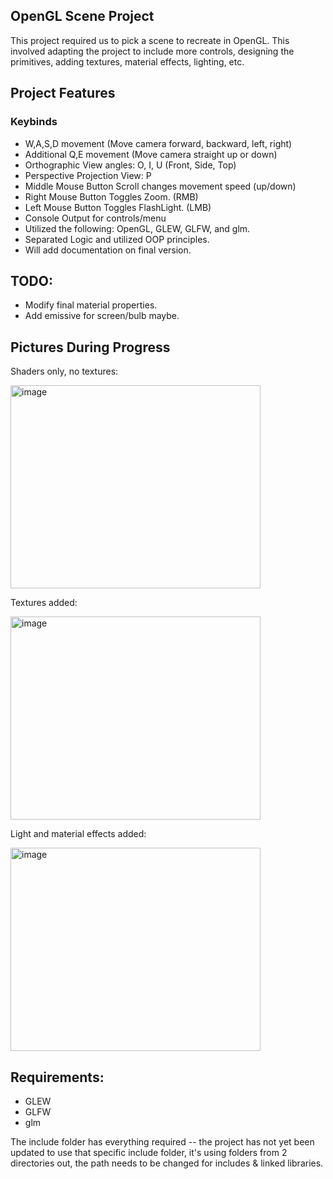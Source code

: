 ## OpenGL Scene Project

This project required us to pick a scene to recreate in OpenGL. This involved adapting the project to include more controls, designing the primitives, adding textures, material effects, lighting, etc.


## Project Features
### Keybinds
* W,A,S,D movement (Move camera forward, backward, left, right)
* Additional Q,E movement (Move camera straight up or down)
* Orthographic View angles: O, I, U (Front, Side, Top)
* Perspective Projection View: P
* Middle Mouse Button Scroll changes movement speed (up/down)
* Right Mouse Button Toggles Zoom. (RMB)
* Left Mouse Button Toggles FlashLight. (LMB)
* Console Output for controls/menu
* Utilized the following: OpenGL, GLEW, GLFW, and glm.
* Separated Logic and utilized OOP principles. 
* Will add documentation on final version.


## TODO:
 * Modify final material properties.
 * Add emissive for screen/bulb maybe. 


## Pictures During Progress

   
Shaders only, no textures:

<img width="400" height="325" alt="image" src="https://github.com/user-attachments/assets/16b12b4b-6c24-402b-aa68-de01171cc6f5" />


Textures added:


<img width="400" height="325" alt="image" src="https://github.com/user-attachments/assets/3f3a9e2e-61dc-4cc9-a26e-f471f48107a2" />


Light and material effects added:

<img width="400" height="325" alt="image" src="https://github.com/user-attachments/assets/1563da49-ad11-4590-94a5-703ff32cd91a" />




## Requirements:
* GLEW
* GLFW
* glm

The include folder has everything required -- the project has not yet been updated to use that specific include folder, it's using folders from 2 directories out, the path needs to be changed for includes & linked libraries. 

